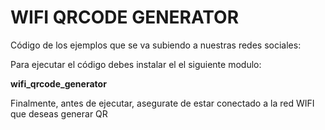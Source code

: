 # WIFI QRCODE GENERATOR
Código de los ejemplos que se va subiendo a nuestras redes sociales:
>
Para ejecutar el código debes instalar el el siguiente modulo:
>
**wifi_qrcode_generator**

Finalmente, antes de ejecutar, asegurate de estar conectado a la red WIFI que deseas generar QR
